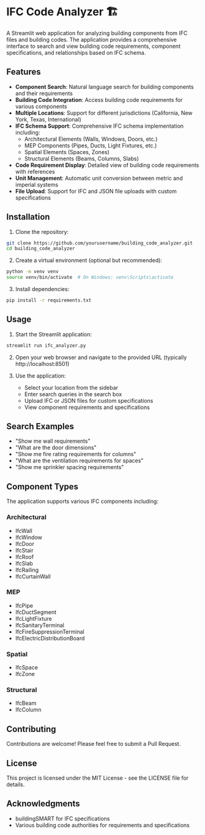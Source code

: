 # IFC Code Analyzer 🏗️

A Streamlit web application for analyzing building components from IFC files and building codes. The application provides a comprehensive interface to search and view building code requirements, component specifications, and relationships based on IFC schema.

## Features

- **Component Search**: Natural language search for building components and their requirements
- **Building Code Integration**: Access building code requirements for various components
- **Multiple Locations**: Support for different jurisdictions (California, New York, Texas, International)
- **IFC Schema Support**: Comprehensive IFC schema implementation including:
  - Architectural Elements (Walls, Windows, Doors, etc.)
  - MEP Components (Pipes, Ducts, Light Fixtures, etc.)
  - Spatial Elements (Spaces, Zones)
  - Structural Elements (Beams, Columns, Slabs)
- **Code Requirement Display**: Detailed view of building code requirements with references
- **Unit Management**: Automatic unit conversion between metric and imperial systems
- **File Upload**: Support for IFC and JSON file uploads with custom specifications

## Installation

1. Clone the repository:
```bash
git clone https://github.com/yourusername/building_code_analyzer.git
cd building_code_analyzer
```

2. Create a virtual environment (optional but recommended):
```bash
python -m venv venv
source venv/bin/activate  # On Windows: venv\Scripts\activate
```

3. Install dependencies:
```bash
pip install -r requirements.txt
```

## Usage

1. Start the Streamlit application:
```bash
streamlit run ifc_analyzer.py
```

2. Open your web browser and navigate to the provided URL (typically http://localhost:8501)

3. Use the application:
   - Select your location from the sidebar
   - Enter search queries in the search box
   - Upload IFC or JSON files for custom specifications
   - View component requirements and specifications

## Search Examples

- "Show me wall requirements"
- "What are the door dimensions"
- "Show me fire rating requirements for columns"
- "What are the ventilation requirements for spaces"
- "Show me sprinkler spacing requirements"

## Component Types

The application supports various IFC components including:

### Architectural
- IfcWall
- IfcWindow
- IfcDoor
- IfcStair
- IfcRoof
- IfcSlab
- IfcRailing
- IfcCurtainWall

### MEP
- IfcPipe
- IfcDuctSegment
- IfcLightFixture
- IfcSanitaryTerminal
- IfcFireSuppressionTerminal
- IfcElectricDistributionBoard

### Spatial
- IfcSpace
- IfcZone

### Structural
- IfcBeam
- IfcColumn

## Contributing

Contributions are welcome! Please feel free to submit a Pull Request.

## License

This project is licensed under the MIT License - see the LICENSE file for details.

## Acknowledgments

- buildingSMART for IFC specifications
- Various building code authorities for requirements and specifications 